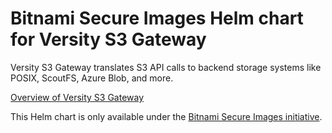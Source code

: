 # Bitnami Secure Images Helm chart for Versity S3 Gateway

Versity S3 Gateway translates S3 API calls to backend storage systems like POSIX, ScoutFS, Azure Blob, and more.

[Overview of Versity S3 Gateway]( https://www.versity.com/products/versitygw/)

This Helm chart is only available under the [Bitnami Secure Images initiative](https://news.broadcom.com/app-dev/broadcom-introduces-bitnami-secure-images-for-production-ready-containerized-applications).
